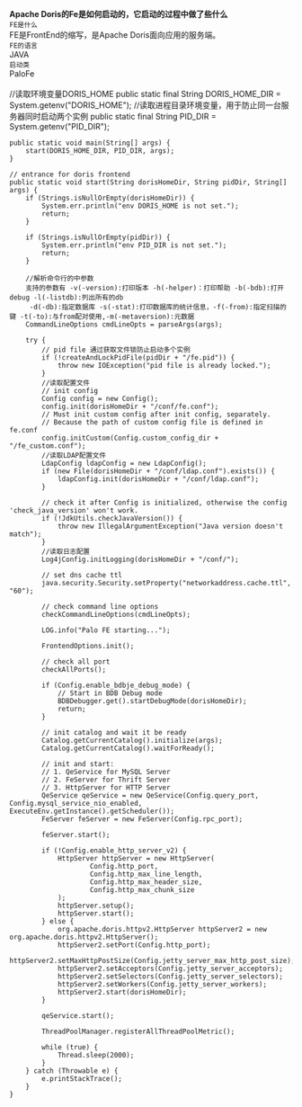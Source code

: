 **Apache Doris的Fe是如何启动的，它启动的过程中做了些什么**<br>
`FE是什么`<br>
FE是FrontEnd的缩写，是Apache Doris面向应用的服务端。<br>
`FE的语言`<br>
JAVA<br>
`启动类`<br>
PaloFe<br>
<br>
    //读取环境变量DORIS_HOME
    public static final String DORIS_HOME_DIR = System.getenv("DORIS_HOME");
    //读取进程目录环境变量，用于防止同一台服务器同时启动两个实例
    public static final String PID_DIR = System.getenv("PID_DIR");

    public static void main(String[] args) {
        start(DORIS_HOME_DIR, PID_DIR, args);
    }

    // entrance for doris frontend
    public static void start(String dorisHomeDir, String pidDir, String[] args) {
        if (Strings.isNullOrEmpty(dorisHomeDir)) {
            System.err.println("env DORIS_HOME is not set.");
            return;
        }

        if (Strings.isNullOrEmpty(pidDir)) {
            System.err.println("env PID_DIR is not set.");
            return;
        }

        //解析命令行的中参数
        支持的参数有 -v(-version):打印版本 -h(-helper)：打印帮助 -b(-bdb):打开debug -l(-listdb):列出所有的db 
         -d(-db):指定数据库 -s(-stat):打印数据库的统计信息，-f(-from):指定扫描的键 -t(-to):与from配对使用,-m(-metaversion):元数据
        CommandLineOptions cmdLineOpts = parseArgs(args);

        try {
            // pid file 通过获取文件锁防止启动多个实例
            if (!createAndLockPidFile(pidDir + "/fe.pid")) {
                throw new IOException("pid file is already locked.");
            }
            //读取配置文件
            // init config
            Config config = new Config();
            config.init(dorisHomeDir + "/conf/fe.conf");
            // Must init custom config after init config, separately.
            // Because the path of custom config file is defined in fe.conf
            config.initCustom(Config.custom_config_dir + "/fe_custom.conf");
            //读取LDAP配置文件
            LdapConfig ldapConfig = new LdapConfig();
            if (new File(dorisHomeDir + "/conf/ldap.conf").exists()) {
                ldapConfig.init(dorisHomeDir + "/conf/ldap.conf");
            }

            // check it after Config is initialized, otherwise the config 'check_java_version' won't work.
            if (!JdkUtils.checkJavaVersion()) {
                throw new IllegalArgumentException("Java version doesn't match");
            }
            //读取日志配置
            Log4jConfig.initLogging(dorisHomeDir + "/conf/");

            // set dns cache ttl
            java.security.Security.setProperty("networkaddress.cache.ttl", "60");

            // check command line options
            checkCommandLineOptions(cmdLineOpts);

            LOG.info("Palo FE starting...");
            
            FrontendOptions.init();

            // check all port
            checkAllPorts();

            if (Config.enable_bdbje_debug_mode) {
                // Start in BDB Debug mode
                BDBDebugger.get().startDebugMode(dorisHomeDir);
                return;
            }
        
            // init catalog and wait it be ready
            Catalog.getCurrentCatalog().initialize(args);
            Catalog.getCurrentCatalog().waitForReady();

            // init and start:
            // 1. QeService for MySQL Server
            // 2. FeServer for Thrift Server
            // 3. HttpServer for HTTP Server
            QeService qeService = new QeService(Config.query_port, Config.mysql_service_nio_enabled, ExecuteEnv.getInstance().getScheduler());
            FeServer feServer = new FeServer(Config.rpc_port);

            feServer.start();
            
            if (!Config.enable_http_server_v2) {
                HttpServer httpServer = new HttpServer(
                        Config.http_port,
                        Config.http_max_line_length,
                        Config.http_max_header_size,
                        Config.http_max_chunk_size
                );
                httpServer.setup();
                httpServer.start();
            } else {
                org.apache.doris.httpv2.HttpServer httpServer2 = new org.apache.doris.httpv2.HttpServer();
                httpServer2.setPort(Config.http_port);
                httpServer2.setMaxHttpPostSize(Config.jetty_server_max_http_post_size);
                httpServer2.setAcceptors(Config.jetty_server_acceptors);
                httpServer2.setSelectors(Config.jetty_server_selectors);
                httpServer2.setWorkers(Config.jetty_server_workers);
                httpServer2.start(dorisHomeDir);
            }

            qeService.start();

            ThreadPoolManager.registerAllThreadPoolMetric();

            while (true) {
                Thread.sleep(2000);
            }
        } catch (Throwable e) {
            e.printStackTrace();
        }
    }
